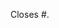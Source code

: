 Closes #<ISSUE NUMBER>.

<!-- Here you can write a short explanation of what changes you made and why -->
